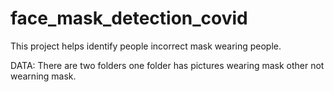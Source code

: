 # face_mask_detection_covid
This project helps identify people incorrect mask wearing people.


DATA:
There are two folders one folder has pictures wearing mask other not wearning mask.


